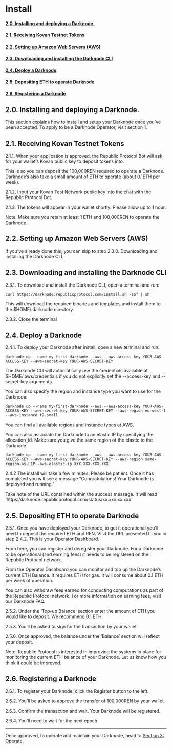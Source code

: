 # Install
#### [2.0. Installing and deploying a Darknode.](#20-installing-and-deploying-a-darknode-1)
#### [2.1. Receiving Kovan Testnet Tokens ](#21-receiving-kovan-testnet-tokens)
#### [2.2. Setting up Amazon Web Servers (AWS)](#22-setting-up-amazon-web-servers-aws-1)
#### [2.3. Downloading and installing the Darknode CLI](#23-downloading-and-installing-the-darknode-cli-1)
#### [2.4. Deploy a Darknode](#24-deploy-a-darknode-1)
#### [2.5. Depositing ETH to operate Darknode](#25-depositing-eth-to-operate-darknode-1)
#### [2.6. Registering a Darknode](#26-registering-a-darknode-1)



## 2.0. Installing and deploying a Darknode.
This section explains how to install and setup your Darknode once you’ve been accepted. To apply to be a Darknode Operator, visit section 1. 



## 2.1. Receiving Kovan Testnet Tokens
2.1.1. When your application is approved, the Republic Protocol Bot will ask for your wallet’s Kovan public key to deposit tokens into.

This is so you can deposit the 100,000REN required to operate a Darknode. Darknode’s also take a small amount of ETH to operate (about 0.1ETH per week). 

2.1.2. Input your Kovan Test Network public key into the chat with the Republic Protocol Bot. 

2.1.3. The tokens will appear in your wallet shortly. Please allow up to 1 hour. 

Note: Make sure you retain at least 1 ETH and 100,000REN to operate the Darknode.


## 2.2. Setting up Amazon Web Servers (AWS)

If you’ve already done this, you can skip to step 2.3.0. Downloading and installing the Darknode CLI. 


## 2.3. Downloading and installing the Darknode CLI
2.3.1. To download and install the Darknode CLI, open a terminal and run:

```
curl https://darknode.republicprotocol.com/install.sh -sSf | sh
```

This will download the required binaries and templates and install them to the $HOME/.darknode directory. 
 
2.3.2. Close the terminal


## 2.4. Deploy a Darknode

2.4.1. To deploy your Darknode after install, open a new terminal and run: 

```
darknode up --name my-first-darknode --aws --aws-access-key YOUR-AWS-ACCESS-KEY --aws-secret-key YOUR-AWS-SECRET-KEY
```

The Darknode CLI will automatically use the credentials available at $HOME/.aws/credentials if you do not explicitly set the --access-key and --secret-key arguments.

You can also specify the region and instance type you want to use for the Darknode:

```
darknode up --name my-first-darknode --aws --aws-access-key YOUR-AWS-ACCESS-KEY --aws-secret-key YOUR-AWS-SECRET-KEY --aws-region eu-west-1 --aws-instance t2.small
```

You can find all available regions and instance types at [AWS](https://docs.aws.amazon.com/AmazonRDS/latest/UserGuide/Concepts.RegionsAndAvailabilityZones.html).

You can also associate the Darknode to an elastic IP by specifying the allocation_id. Make sure you give the same region of the elastic to the Darknode.

```
darknode up --name my-first-darknode --aws --aws-access-key YOUR-AWS-ACCESS-KEY --aws-secret-key YOUR-AWS-SECRET-KEY --aws-region same-region-as-EIP -aws-elastic-ip XXX.XXX.XXX.XXX
```

2.4.2 The install will take a few minutes. Please be patient. Once it has completed you will see a message “Congratulations! Your Darknode is deployed and running.”

Take note of the URL contained within the success message. It will read ‘https:/darknode.republicprotocol.com/status/xx.xxx.xx.xxx'


## 2.5. Depositing ETH to operate Darknode

2.5.1. Once you have deployed your Darknode, to get it operational you’ll need to deposit the required ETH and REN. Visit the URL presented to you in step 2.4.2. This is your Operator Dashboard. 

From here, you can register and deregister your Darknode. For a Darknode to be operational (and earning fees) it needs to be registered on the Republic Protocol network. 

From the Operator Dashboard you can monitor and top up the Darknode’s current ETH Balance. It requires ETH for gas. It will consume about 0.1 ETH per week of operation. 

You can also withdraw fees earned for conducting computations as part of the Republic Protocol network. For more information on earning fees, visit our Darknode FAQ. 

2.5.2. Under the ‘Top-up Balance’ section enter the amount of ETH you would like to deposit. We recommend 0.1 ETH. 

2.5.3. You’ll be asked to sign for the transaction by your wallet. 

2.5.6. Once approved, the balance under the ‘Balance’ section will reflect your deposit. 

Note: Republic Protocol is interested in improving the systems in place for monitoring the current ETH balance of your Darknode. Let us know how you think it could be improved. 


## 2.6. Registering a Darknode
2.6.1. To register your Darknode, click the Register button to the left. 

2.6.2. You’ll be asked to approve the transfer of 100,000REN by your wallet. 

2.6.3. Confirm the transaction and wait. Your Darknode will be registered. 

2.6.4. You’ll need to wait for the next epoch


---
Once approved, to operate and maintain your Darknode, head to [Section 3: Operate.](bear://x-callback-url/open-note?id=DAFCCD9E-4170-4546-B3BE-D3CEDE5DF3A8-12887-0000573575894089)


